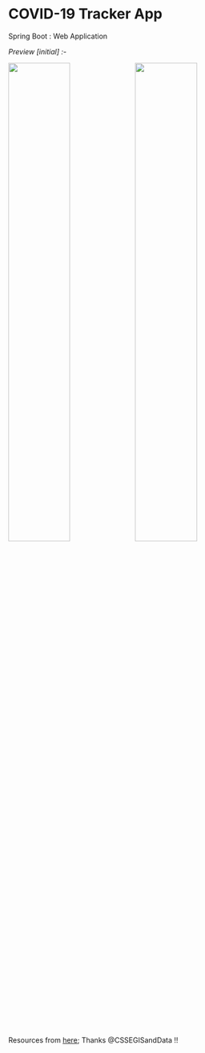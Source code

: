 # COVID-19 Tracker App
Spring Boot : Web Application

_Preview [initial] :-_

<p>
  <img width="49.5%" src="https://user-images.githubusercontent.com/75872316/121746758-fc2c7d00-cb23-11eb-8c36-79f6b4211b50.png" />
  <img width="49.5%" src="https://user-images.githubusercontent.com/75872316/121749297-0d778880-cb28-11eb-8e11-5d9213463ef4.png"/>
</p>

Resources from <a href="https://github.com/CSSEGISandData/COVID-19/tree/master/csse_covid_19_data">here</a>;
Thanks @CSSEGISandData !!
